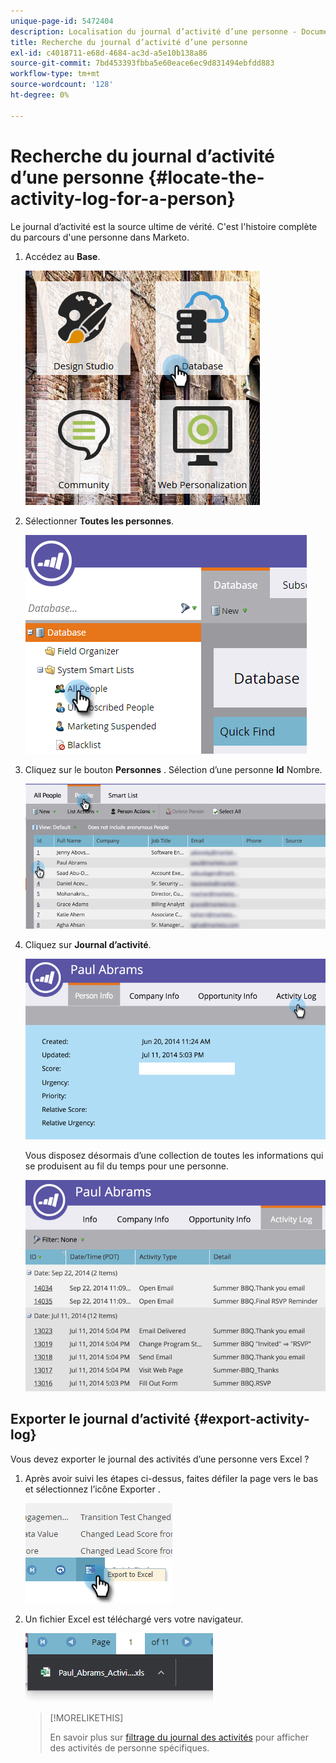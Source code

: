 ```yaml
---
unique-page-id: 5472404
description: Localisation du journal d’activité d’une personne - Documents Marketo - Documentation du produit
title: Recherche du journal d’activité d’une personne
exl-id: c4018711-e68d-4684-ac3d-a5e10b138a86
source-git-commit: 7bd453393fbba5e60eace6ec9d831494ebfdd883
workflow-type: tm+mt
source-wordcount: '128'
ht-degree: 0%

---
```


# Recherche du journal d’activité d’une personne {#locate-the-activity-log-for-a-person}

Le journal d’activité est la source ultime de vérité. C&#39;est l&#39;histoire complète du parcours d&#39;une personne dans Marketo.

1. Accédez au **Base**.

   ![](assets/locate-the-activity-log-for-a-person-1.png)

1. Sélectionner **Toutes les personnes**.

   ![](assets/locate-the-activity-log-for-a-person-2.png)

1. Cliquez sur le bouton **Personnes** . Sélection d’une personne **Id** Nombre.

   ![](assets/locate-the-activity-log-for-a-person-3.png)

1. Cliquez sur **Journal d’activité**.

   ![](assets/locate-the-activity-log-for-a-person-4.png)

   Vous disposez désormais d’une collection de toutes les informations qui se produisent au fil du temps pour une personne.

   ![](assets/locate-the-activity-log-for-a-person-5.png)

## Exporter le journal d’activité {#export-activity-log}

Vous devez exporter le journal des activités d’une personne vers Excel ?

1. Après avoir suivi les étapes ci-dessus, faites défiler la page vers le bas et sélectionnez l’icône Exporter .

   ![](assets/locate-the-activity-log-for-a-person-6.png)

1. Un fichier Excel est téléchargé vers votre navigateur.

   ![](assets/locate-the-activity-log-for-a-person-7.png)

   >[!MORELIKETHIS]
   >
   >En savoir plus sur [filtrage du journal des activités](/help/marketo/product-docs/core-marketo-concepts/smart-lists-and-static-lists/managing-people-in-smart-lists/filter-activity-types-in-the-activity-log-of-a-person.md) pour afficher des activités de personne spécifiques.
